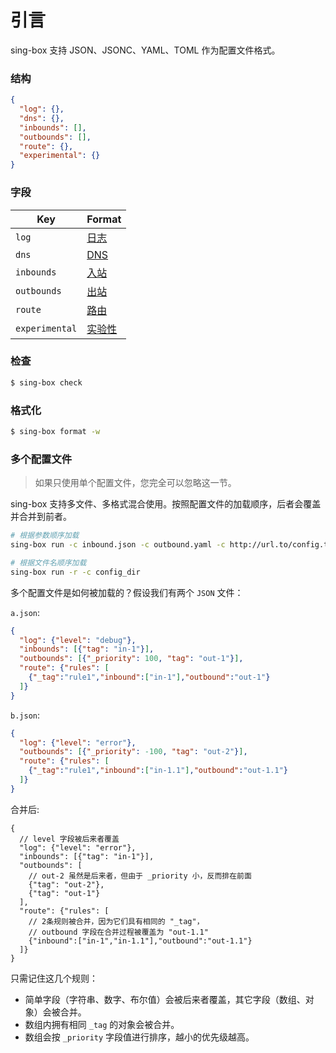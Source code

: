 # 引言

sing-box 支持 JSON、JSONC、YAML、TOML 作为配置文件格式。

### 结构

```json
{
  "log": {},
  "dns": {},
  "inbounds": [],
  "outbounds": [],
  "route": {},
  "experimental": {}
}
```

### 字段

| Key            | Format                |
|----------------|-----------------------|
| `log`          | [日志](./log)           |
| `dns`          | [DNS](./dns)          |
| `inbounds`     | [入站](./inbound)       |
| `outbounds`    | [出站](./outbound)      |
| `route`        | [路由](./route)         |
| `experimental` | [实验性](./experimental) |

### 检查

```bash
$ sing-box check
```

### 格式化

```bash
$ sing-box format -w
```

### 多个配置文件

> 如果只使用单个配置文件，您完全可以忽略这一节。

sing-box 支持多文件、多格式混合使用。按照配置文件的加载顺序，后者会覆盖并合并到前者。

```bash
# 根据参数顺序加载
sing-box run -c inbound.json -c outbound.yaml -c http://url.to/config.toml
```

```bash
# 根据文件名顺序加载
sing-box run -r -c config_dir
```

多个配置文件是如何被加载的？假设我们有两个 `JSON` 文件：

`a.json`:

```json
{
  "log": {"level": "debug"},
  "inbounds": [{"tag": "in-1"}],
  "outbounds": [{"_priority": 100, "tag": "out-1"}],
  "route": {"rules": [
    {"_tag":"rule1","inbound":["in-1"],"outbound":"out-1"}
  ]}
}
```

`b.json`:

```json
{
  "log": {"level": "error"},
  "outbounds": [{"_priority": -100, "tag": "out-2"}],
  "route": {"rules": [
    {"_tag":"rule1","inbound":["in-1.1"],"outbound":"out-1.1"}
  ]}
}
```

合并后:

```jsonc
{
  // level 字段被后来者覆盖
  "log": {"level": "error"},
  "inbounds": [{"tag": "in-1"}],
  "outbounds": [
    // out-2 虽然是后来者，但由于 _priority 小，反而排在前面
    {"tag": "out-2"}, 
    {"tag": "out-1"}
  ],
  "route": {"rules": [
    // 2条规则被合并，因为它们具有相同的 "_tag"，
    // outbound 字段在合并过程被覆盖为 "out-1.1"
    {"inbound":["in-1","in-1.1"],"outbound":"out-1.1"}
  ]}
}
```

只需记住这几个规则：

- 简单字段（字符串、数字、布尔值）会被后来者覆盖，其它字段（数组、对象）会被合并。
- 数组内拥有相同 `_tag` 的对象会被合并。
- 数组会按 `_priority` 字段值进行排序，越小的优先级越高。

